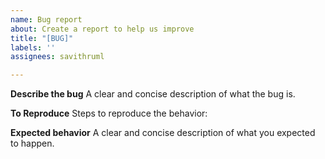 ```yaml
---
name: Bug report
about: Create a report to help us improve
title: "[BUG]"
labels: ''
assignees: savithruml

---
```


**Describe the bug**
A clear and concise description of what the bug is.

**To Reproduce**
Steps to reproduce the behavior:

**Expected behavior**
A clear and concise description of what you expected to happen.
